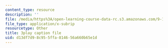 ```yaml
---
content_type: resource
description: ''
file: /media/https%3A/open-learning-course-data-rc.s3.amazonaws.com/9-14-brain-structure-and-its-origins-spring-2014/d13df7d98c955ffa814656a660b65e1d_555137.vtt
file_type: application/x-subrip
resourcetype: Other
title: 3play caption file
uid: d13df7d9-8c95-5ffa-8146-56a660b65e1d
---
```

